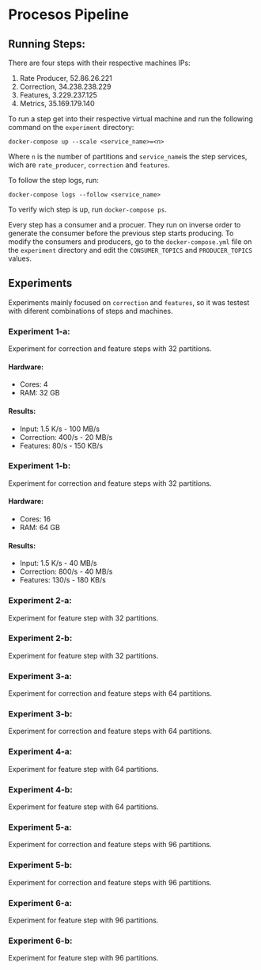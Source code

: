 # Procesos Pipeline

## Running Steps:

There are four steps with their respective machines IPs:
1. Rate Producer, 52.86.26.221
2. Correction, 34.238.238.229
3. Features, 3.229.237.125
4. Metrics, 35.169.179.140 

To run a step get into their respective virtual machine and run the following command on the `experiment` directory:
    
    docker-compose up --scale <service_name>=<n>
    
Where `n` is the number of partitions and `service_name`is the step services, wich are `rate_producer`, `correction` 
and `features`.

To follow the step logs, run:

    docker-compose logs --follow <service_name>
    
To verify wich step is up, run `docker-compose ps`.

Every step has a consumer and a procuer. They run on inverse order to generate the consumer before the previous step 
starts producing.
To modify the consumers and producers, go to the `docker-compose.yml` file on the `experiment` directory and edit the
`CONSUMER_TOPICS` and `PRODUCER_TOPICS` values.

## Experiments

Experiments mainly focused on `correction` and `features`, so it was testest with diferent combinations of steps
and machines.

### Experiment 1-a:

Experiment for correction and feature steps with 32 partitions.

#### Hardware:
* Cores: 4 
* RAM: 32 GB

#### Results:
* Input: 1.5 K/s - 100 MB/s
* Correction: 400/s - 20 MB/s
* Features: 80/s - 150 KB/s

### Experiment 1-b:

Experiment for correction and feature steps with 32 partitions.

#### Hardware:
* Cores: 16
* RAM: 64 GB

#### Results:
* Input: 1.5 K/s - 40 MB/s
* Correction: 800/s - 40  MB/s
* Features: 130/s - 180 KB/s

### Experiment 2-a:

Experiment for feature step with 32 partitions.

### Experiment 2-b:

Experiment for feature step with 32 partitions.

### Experiment 3-a:

Experiment for correction and feature steps with 64 partitions.

### Experiment 3-b:

Experiment for correction and feature steps with 64 partitions.

### Experiment 4-a:

Experiment for feature step with 64 partitions.

### Experiment 4-b:

Experiment for feature step with 64 partitions.

### Experiment 5-a:

Experiment for correction and feature steps with 96 partitions.

### Experiment 5-b:

Experiment for correction and feature steps with 96 partitions.

### Experiment 6-a:

Experiment for feature step with 96 partitions.

### Experiment 6-b:

Experiment for feature step with 96 partitions.
